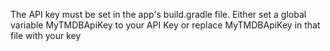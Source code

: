 The API key must be set in the app's build.gradle file. Either set a global variable MyTMDBApiKey to your API Key or replace MyTMDBApiKey in that file with your key
